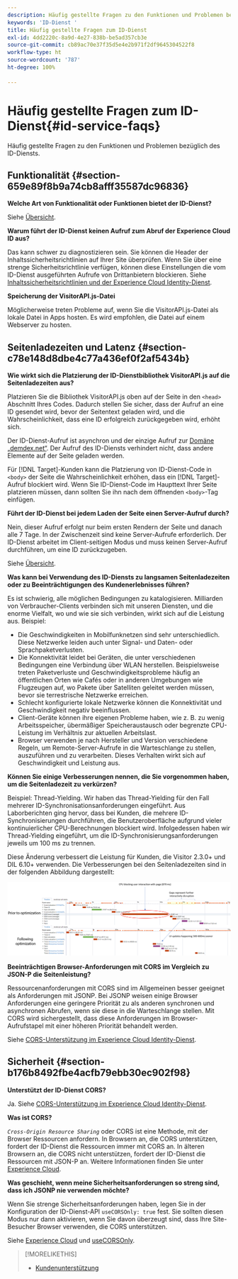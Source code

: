 ```yaml
---
description: Häufig gestellte Fragen zu den Funktionen und Problemen bezüglich des ID-Diensts.
keywords: 'ID-Dienst '
title: Häufig gestellte Fragen zum ID-Dienst
exl-id: 4dd2220c-8a9d-4e27-838b-be5ad357cb3e
source-git-commit: cb89ac70e37f35d5e4e2b971f2df9645304522f8
workflow-type: ht
source-wordcount: '787'
ht-degree: 100%

---
```


# Häufig gestellte Fragen zum ID-Dienst{#id-service-faqs}

Häufig gestellte Fragen zu den Funktionen und Problemen bezüglich des ID-Diensts.

## Funktionalität {#section-659e89f8b9a74cb8afff35587dc96836}

**Welche Art von Funktionalität oder Funktionen bietet der ID-Dienst?**

Siehe  [Übersicht](../introduction/overview.md).

**Warum führt der ID-Dienst keinen Aufruf zum Abruf der Experience Cloud ID aus?**

Das kann schwer zu diagnostizieren sein. Sie können die Header der Inhaltssicherheitsrichtlinien auf Ihrer Site überprüfen. Wenn Sie über eine strenge Sicherheitsrichtlinie verfügen, können diese Einstellungen die vom ID-Dienst ausgeführten Aufrufe von Drittanbietern blockieren. Siehe [Inhaltssicherheitsrichtlinien und der Experience Cloud Identity-Dienst](../reference/csp.md#concept-968c423a7392479db0a0d821ae9783e3).

**Speicherung der VisitorAPI.js-Datei**

Möglicherweise treten Probleme auf, wenn Sie die VisitorAPI.js-Datei als lokale Datei in Apps hosten. Es wird empfohlen, die Datei auf einem Webserver zu hosten.

## Seitenladezeiten und Latenz {#section-c78e148d8dbe4c77a436ef0f2af5434b}

**Wie wirkt sich die Platzierung der ID-Dienstbibliothek VisitorAPI.js auf die Seitenladezeiten aus?**

Platzieren Sie die Bibliothek VisitorAPI.js oben auf der Seite in den `<head>` Abschnitt Ihres Codes. Dadurch stellen Sie sicher, dass der Aufruf an eine ID gesendet wird, bevor der Seitentext geladen wird, und die Wahrscheinlichkeit, dass eine ID erfolgreich zurückgegeben wird, erhöht sich.

Der ID-Dienst-Aufruf ist asynchron und der einzige Aufruf zur [Domäne „demdex.net“](https://experienceleague.adobe.com/docs/audience-manager/user-guide/reference/demdex-calls.html?lang=de). Der Aufruf des ID-Diensts verhindert nicht, dass andere Elemente auf der Seite geladen werden.

Für [!DNL Target]-Kunden kann die Platzierung von ID-Dienst-Code in `<body>` der Seite die Wahrscheinlichkeit erhöhen, dass ein [!DNL Target]-Aufruf blockiert wird. Wenn Sie ID-Dienst-Code im Haupttext Ihrer Seite platzieren müssen, dann sollten Sie ihn nach dem öffnenden `<body>`-Tag einfügen.

**Führt der ID-Dienst bei jedem Laden der Seite einen Server-Aufruf durch?**

Nein, dieser Aufruf erfolgt nur beim ersten Rendern der Seite und danach alle 7 Tage. In der Zwischenzeit sind keine Server-Aufrufe erforderlich. Der ID-Dienst arbeitet im Client-seitigen Modus und muss keinen Server-Aufruf durchführen, um eine ID zurückzugeben.

Siehe [Übersicht](../introduction/overview.md).

**Was kann bei Verwendung des ID-Diensts zu langsamen Seitenladezeiten oder zu Beeinträchtigungen des Kundenerlebnisses führen?**

Es ist schwierig, alle möglichen Bedingungen zu katalogisieren. Milliarden von Verbraucher-Clients verbinden sich mit unseren Diensten, und die enorme Vielfalt, wo und wie sie sich verbinden, wirkt sich auf die Leistung aus. Beispiel:

* Die Geschwindigkeiten in Mobilfunknetzen sind sehr unterschiedlich. Diese Netzwerke leiden auch unter Signal- und Daten- oder Sprachpaketverlusten.
* Die Konnektivität leidet bei Geräten, die unter verschiedenen Bedingungen eine Verbindung über WLAN herstellen. Beispielsweise treten Paketverluste und Geschwindigkeitsprobleme häufig an öffentlichen Orten wie Cafés oder in anderen Umgebungen wie Flugzeugen auf, wo Pakete über Satelliten geleitet werden müssen, bevor sie terrestrische Netzwerke erreichen.
* Schlecht konfigurierte lokale Netzwerke können die Konnektivität und Geschwindigkeit negativ beeinflussen.
* Client-Geräte können ihre eigenen Probleme haben, wie z. B. zu wenig Arbeitsspeicher, übermäßiger Speicheraustausch oder begrenzte CPU-Leistung im Verhältnis zur aktuellen Arbeitslast.
* Browser verwenden je nach Hersteller und Version verschiedene Regeln, um Remote-Server-Aufrufe in die Warteschlange zu stellen, auszuführen und zu verarbeiten. Dieses Verhalten wirkt sich auf Geschwindigkeit und Leistung aus.

**Können Sie einige Verbesserungen nennen, die Sie vorgenommen haben, um die Seitenladezeit zu verkürzen?**

Beispiel: Thread-Yielding. Wir haben das Thread-Yielding für den Fall mehrerer ID-Synchronisationsanforderungen eingeführt. Aus Laborberichten ging hervor, dass bei Kunden, die mehrere ID-Synchronisierungen durchführen, die Benutzeroberfläche aufgrund vieler kontinuierlicher CPU-Berechnungen blockiert wird. Infolgedessen haben wir Thread-Yielding eingeführt, um die ID-Synchronisierungsanforderungen jeweils um 100 ms zu trennen.

Diese Änderung verbessert die Leistung für Kunden, die Visitor 2.3.0+ und DIL 6.10+ verwenden. Die Verbesserungen bei den Seitenladezeiten sind in der folgenden Abbildung dargestellt:

![](assets/id_sync_improvements_copy.png)

**Beeinträchtigen Browser-Anforderungen mit CORS im Vergleich zu JSON-P die Seitenleistung?**

Ressourcenanforderungen mit CORS sind im Allgemeinen besser geeignet als Anforderungen mit JSONP. Bei JSONP weisen einige Browser Anforderungen eine geringere Priorität zu als anderen synchronen und asynchronen Abrufen, wenn sie diese in die Warteschlange stellen. Mit CORS wird sichergestellt, dass diese Anforderungen im Browser-Aufrufstapel mit einer höheren Priorität behandelt werden.

Siehe [CORS-Unterstützung im Experience Cloud Identity-Dienst](../reference/cors.md#concept-6c280446990d46d88ba9da15d2dcc758).

## Sicherheit {#section-b176b8492fbe4acfb79ebb30ec902f98}

**Unterstützt der ID-Dienst CORS?**

Ja. Siehe [CORS-Unterstützung im Experience Cloud Identity-Dienst](../reference/cors.md#concept-6c280446990d46d88ba9da15d2dcc758).

**Was ist CORS?**

*`Cross-Origin Resource Sharing`* oder CORS ist eine Methode, mit der Browser Ressourcen anfordern. In Browsern an, die CORS unterstützen, fordert der ID-Dienst die Ressourcen immer mit CORS an. In älteren Browsern an, die CORS nicht unterstützen, fordert der ID-Dienst die Ressourcen mit JSON-P an. Weitere Informationen finden Sie unter [Experience Cloud](../reference/cors.md#concept-6c280446990d46d88ba9da15d2dcc758).

**Was geschieht, wenn meine Sicherheitsanforderungen so streng sind, dass ich JSONP nie verwenden möchte?**

Wenn Sie strenge Sicherheitsanforderungen haben, legen Sie in der Konfiguration der ID-Dienst-API `useCORSOnly: true` fest. Sie sollten diesen Modus nur dann aktivieren, wenn Sie davon überzeugt sind, dass Ihre Site-Besucher Browser verwenden, die CORS unterstützen.

Siehe [Experience Cloud](../reference/cors.md#concept-6c280446990d46d88ba9da15d2dcc758) und [useCORSOnly](../library/function-vars/use-cors-only.md#reference-8a9a143d838b48d6b23329b84b13e1fa).

>[!MORELIKETHIS]
>
>* [Kundenunterstützung](https://helpx.adobe.com/de/marketing-cloud/contact-support.html)

